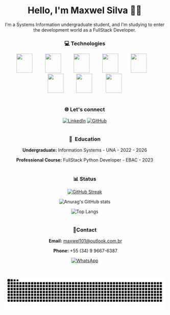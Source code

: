 <div align="center">

<h1>Hello, I'm Maxwel Silva 👋🏻 </h1>
<p>
I'm a Systems Information undergraduate student, and I'm studying to enter the development world as a FullStack Developer.
</p>
<h3>💻 Technologies</h3>
<div style="display: inline-block"> 
         <img src="https://cdn.jsdelivr.net/gh/devicons/devicon@latest/icons/python/python-original.svg" height="60" width="50" /> 
         <img src="https://cdn.jsdelivr.net/gh/devicons/devicon@latest/icons/javascript/javascript-plain.svg" height="60" width="50" /> 
         <img src="https://cdn.jsdelivr.net/gh/devicons/devicon@latest/icons/typescript/typescript-original.svg" height="60" width="50" /> 
         <img src="https://cdn.jsdelivr.net/gh/devicons/devicon@latest/icons/html5/html5-original.svg" height="60" width="50" /> 
         <img src="https://cdn.jsdelivr.net/gh/devicons/devicon@latest/icons/css3/css3-original.svg" height="60" width="50" />    
         <img src="https://cdn.jsdelivr.net/gh/devicons/devicon@latest/icons/gulp/gulp-plain.svg" height="60" width="50" /> 
         <img src="https://cdn.jsdelivr.net/gh/devicons/devicon@latest/icons/sass/sass-original.svg" height="60" width="50" /> 
         <img src="https://cdn.jsdelivr.net/gh/devicons/devicon@latest/icons/vuejs/vuejs-original.svg" height="60" width="50" /> 
</div>

#
<h3>🌐 Let's connect</h3>
<div >

[![LinkedIn](https://img.shields.io/badge/LinkedIn-FF0000?style=for-the-badge&logo=linkedin&logoColor=white)](https://www.linkedin.com/in/maxwelsilvas/)
[![GitHub](https://img.shields.io/badge/GitHub-FF0000?style=for-the-badge&logo=github&logoColor=white)](https://github.com/MaxwelSilvas)
</div>

#
<h3>📖  Education</h3>
<div>

**Undergraduate:** Information Systems - UNA - 2022 - 2026

**Professional Course:** FullStack Python Developer - EBAC - 2023
</div>

#
<h3 align="center" > 📊 Status</h3>
<div>

[![GitHub Streak](https://streak-stats.demolab.com/?user=MaxwelSilvas&theme=dark&background=000000&border=FF0000&dates=FF0000&currStreakLabel=FF0000&fire=FF0000&ring=FF0000&sideNums=FFFFFF)](https://git.io/streak-stats)

![Anurag's GitHub stats](https://github-readme-stats.vercel.app/api?username=MaxwelSilvas&show_icons=true&bg_color=000000&text_color=FFFFFF&title_color=FF0000&border_color=FF0000&icon_color=FF0000)

![Top Langs](https://github-readme-stats.vercel.app/api/top-langs/?username=MaxwelSilvas&layout=compact&bg_color=000000&border_color=FF0000&title_color=FF0000&text_color=FFFFFF)
</div>

#
<h3 align="center" > 👤Contact</h3>
<div style="display:" align="center">

 **Email:** [maxwel101@outlook.com.br](mailto:maxwel101@outlook.com.br)

 **Phone:** +55 (34) 9 9667-6387

 [![WhatsApp](https://img.shields.io/badge/WhatsApp-25D366?style=for-the-badge&logo=whatsapp&logoColor=white)](https://wa.me/5534996676387)
</div>

#
</div>

<picture>
  <source media="(prefers-color-scheme: dark)" srcset="https://raw.githubusercontent.com/MaxwelSilvas/MaxwelSilvas/output/github-contribution-grid-snake-dark.svg">
  <source media="(prefers-color-scheme: light)" srcset="https://raw.githubusercontent.com/MaxwelSilvas/MaxwelSilvas/output/github-contribution-grid-snake.svg">
  <img alt="github contribution grid snake animation" src="https://raw.githubusercontent.com/MaxwelSilvas/MaxwelSilvas/output/github-contribution-grid-snake.svg">
</picture>
